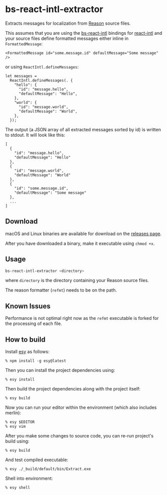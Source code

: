 # bs-react-intl-extractor

Extracts messages for localization from [Reason] source files.

This assumes that you are using the [bs-react-intl] bindings for [react-intl]
and your source files define formatted messages either inline in `FormattedMessage`:

```re
<FormattedMessage id="some.message.id" defaultMessage="Some message" />
```

or using `ReactIntl.defineMessages`:

```
let messages =
  ReactIntl.defineMessages(. {
    "hello": {
      "id": "message.hello",
      "defaultMessage": "Hello",
    },
    "world": {
      "id": "message.world",
      "defaultMessage": "World",
    },
  });
```

The output (a JSON array of all extracted messages sorted by id) is written to stdout. It will look like this:

```
[
  {
    "id": "message.hello",
    "defaultMessage": "Hello"
  },
  {
    "id": "message.world",
    "defaultMessage": "World"
  },
  {
    "id": "some.message.id",
    "defaultMessage": "Some message"
  },
  ...
]
```

## Download

macOS and Linux binaries are available for download on the [releases page].

After you have downloaded a binary, make it executable using `chmod +x`.

## Usage

```sh
bs-react-intl-extractor <directory>
```

where `directory` is the directory containing your Reason source files.

The reason formatter (`refmt`) needs to be on the path.

## Known Issues

Performance is not optimal right now as the `refmt` executable is forked for the processing of each file.

## How to build

Install [esy] as follows:

    % npm install -g esy@latest

Then you can install the project dependencies using:

    % esy install

Then build the project dependencies along with the project itself:

    % esy build

Now you can run your editor within the environment (which also includes merlin):

    % esy $EDITOR
    % esy vim

After you make some changes to source code, you can re-run project's build
using:

    % esy build

And test compiled executable:

    % esy ./_build/default/bin/Extract.exe

Shell into environment:

    % esy shell

[reason]: https://reasonml.github.io
[bs-react-intl]: https://github.com/alexfedoseev/bs-react-intl
[react-intl]: https://github.com/yahoo/react-intl
[releases page]: https://github.com/cknitt/bs-react-intl-extractor/releases
[esy]: https://esy.sh
